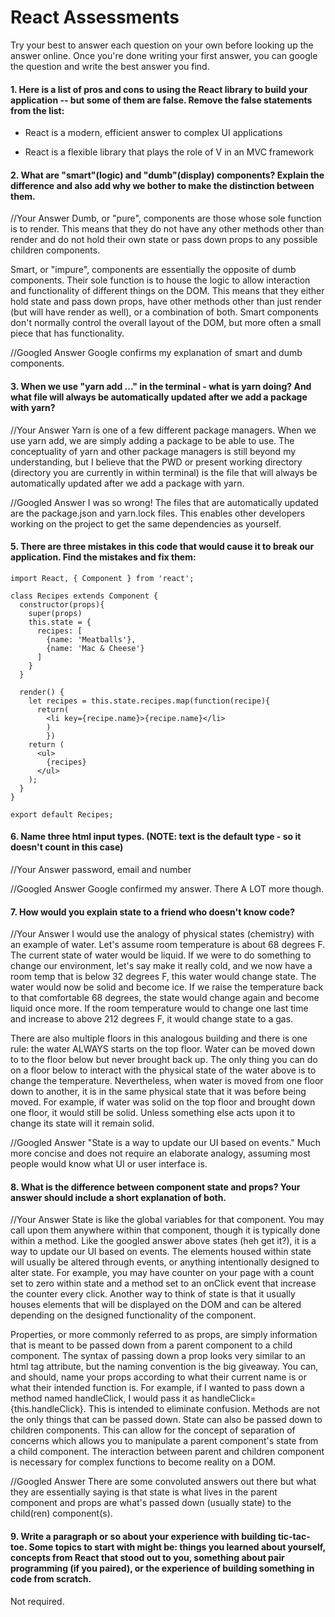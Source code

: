 # React Assessments

Try your best to answer each question on your own before looking up the answer online. Once you're done writing your first answer, you can google the question and write the best answer you find.

#### 1. Here is a list of pros and cons to using the React library to build your application -- but some of them are false. Remove the false statements from the list:

- React is a modern, efficient answer to complex UI applications

- React is a flexible library that plays the role of V in an MVC framework


 #### 2. What are "smart"(logic) and "dumb"(display) components? Explain the difference and also add why we bother to make the distinction between them.


 //Your Answer
Dumb, or "pure", components are those whose sole function is to render. This means that they do not have any other methods other than render and do not hold their own state or pass down props to any possible children components.

Smart, or "impure", components are essentially the opposite of dumb components. Their sole function is to house the logic to allow interaction and functionality of different things on the DOM. This means that they either hold state and pass down props, have other methods other than just render (but will have render as well), or a combination of both. Smart components don't normally control the overall layout of the DOM, but more often a small piece that has functionality.

 //Googled Answer
Google confirms my explanation of smart and dumb components.

#### 3. When we use "yarn add ..." in the terminal - what is yarn doing? And what file will always be automatically updated after we add a package with yarn?


 //Your Answer
Yarn is one of a few different package managers. When we use yarn add, we are simply adding a package to be able to use. The conceptuality of yarn and other package managers is still beyond my understanding, but I believe that the PWD or present working directory (directory you are currently in within terminal) is the file that will always be automatically updated after we add a package with yarn.

 //Googled Answer
I was so wrong! The files that are automatically updated are the package.json and yarn.lock files. This enables other developers working on the project to get the same dependencies as yourself.

#### 5. There are three mistakes in this code that would cause it to break our application. Find the mistakes and fix them:

    import React, { Component } from 'react';

    class Recipes extends Component {
      constructor(props){
        super(props)
        this.state = {
          recipes: [
            {name: 'Meatballs'},
            {name: 'Mac & Cheese'}
          ]
        }
      }

      render() {
        let recipes = this.state.recipes.map(function(recipe){
          return(
            <li key={recipe.name}>{recipe.name}</li>
            )
            })
        return (
          <ul>
            {recipes}
          </ul>
        );
      }
    }

    export default Recipes;

#### 6. Name three html input types. (NOTE: text is the default type - so it doesn't count in this case)

 //Your Answer
password, email and number

 //Googled Answer
Google confirmed my answer. There A LOT more though.

 #### 7. How would you explain state to a friend who doesn't know code?

 //Your Answer
I would use the analogy of physical states (chemistry) with an example of water. Let's assume room temperature is about 68 degrees F. The current state of water would be liquid. If we were to do something to change our environment, let's say make it really cold, and we now have a room temp that is below 32 degrees F, this water would change state. The water would now be solid and become ice. If we raise the temperature back to that comfortable 68 degrees, the state would change again and become liquid once more. If the room temperature would to change one last time and increase to above 212 degrees F, it would change state to a gas.

There are also multiple floors in this analogous building and there is one rule: the water ALWAYS starts on the top floor. Water can be moved down to to the floor below but never brought back up. The only thing you can do on a floor below to interact with the physical state of the water above is to change the temperature. Nevertheless, when water is moved from one floor down to another, it is in the same physical state that it was before being moved. For example, if water was solid on the top floor and brought down one floor, it would still be solid. Unless something else acts upon it to change its state will it remain solid.

 //Googled Answer
"State is a way to update our UI based on events."
Much more concise and does not require an elaborate analogy, assuming most people would know what UI or user interface is.

 #### 8. What is the difference between component state and props? Your answer should include a short explanation of both.


 //Your Answer
State is like the global variables for that component. You may call upon them anywhere within that component, though it is typically done within a method. Like the googled answer above states (heh get it?), it is a way to update our UI based on events. The elements housed within state will usually be altered through events, or anything intentionally designed to alter state. For example, you may have counter on your page with a count set to zero within state and a method set to an onClick event that increase the counter every click. Another way to think of state is that it usually houses elements that will be displayed on the DOM and can be altered depending on the designed functionality of the component.

Properties, or more commonly referred to as props, are simply information that is meant to be passed down from a parent component to a child component. The syntax of passing down a prop looks very similar to an html tag attribute, but the naming convention is the big giveaway. You can, and should, name your props according to what their current name is or what their intended function is. For example, if I wanted to pass down a method named handleClick, I would pass it as handleClick={this.handleClick}. This is intended to eliminate confusion. Methods are not the only things that can be passed down. State can also be passed down to children components. This can allow for the concept of separation of concerns which allows you to manipulate a parent component's state from a child component. The interaction between parent and children component is necessary for complex functions to become reality on a DOM.

 //Googled Answer
There are some convoluted answers out there but what they are essentially saying is that state is what lives in the parent component and props are what's passed down (usually state) to the child(ren) component(s).

#### 9. Write a paragraph or so about your experience with building tic-tac-toe. Some topics to start with might be: things you learned about yourself, concepts from React that stood out to you, something about pair programming (if you paired), or the experience of building something in code from scratch.
Not required.
